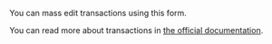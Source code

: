 You can mass edit transactions using this form.

You can read more about transactions in [the official documentation](https://firefly-iii.readthedocs.io/en/latest/concepts/transactions.html).
